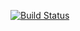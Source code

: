 [![Build Status](https://travis-ci.org/gaspaio/gearmanui.png?branch=master)](https://travis-ci.org/gaspaio/gearmanui)
